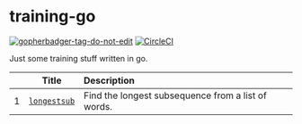 # training-go

<a href='https://github.com/jpoles1/gopherbadger' target='_blank'>![gopherbadger-tag-do-not-edit](https://img.shields.io/badge/Go%20Coverage-100%25-brightgreen.svg?longCache=true&style=flat)</a>
[![CircleCI](https://circleci.com/gh/budi/training-go/tree/master.svg?style=svg)](https://circleci.com/gh/budi/training-go/tree/master)

Just some training stuff written in go.

| | Title | Description |
|---|:---:|:---|
| 1 | [`longestsub`](/longestsub) | Find the longest subsequence from a list of words. |
